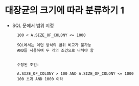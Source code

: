 # 대장균의 크기에 따라 분류하기 1

- SQL 문에서 범위 지정

        100 < A.SIZE_OF_COLONY <= 1000

        SQL에서는 이런 방식의 범위 비교가 불가능
        AND를 사용하여 두 개의 조건으로 나눠야 함


        수정된 조건:

        A.SIZE_OF_COLONY > 100 AND A.SIZE_OF_COLONY <= 1000
        100 초과 AND 1000 이하